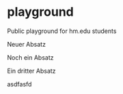 # playground
Public playground for hm.edu students

Neuer Absatz

Noch ein Absatz

Ein dritter Absatz

asdfasfd
